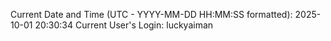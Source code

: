 Current Date and Time (UTC - YYYY-MM-DD HH:MM:SS formatted): 2025-10-01 20:30:34
Current User's Login: luckyaiman

